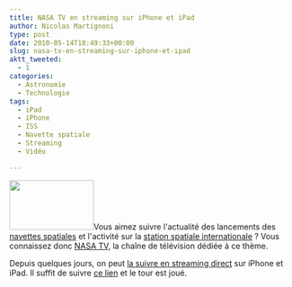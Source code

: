 ```yaml
---
title: NASA TV en streaming sur iPhone et iPad
author: Nicolas Martignoni
type: post
date: 2010-05-14T18:49:33+00:00
slug: nasa-tv-en-streaming-sur-iphone-et-ipad
aktt_tweeted:
  - 1
categories:
  - Astronomie
  - Technologie
tags:
  - iPad
  - iPhone
  - ISS
  - Navette spatiale
  - Streaming
  - Vidéo

---
```

[<img class="alignleft size-full wp-image-589" title="NASA_TV" src="https://blog.martignoni.net/wp-content/uploads/2010/05/NASA_TV.png" alt="" width="150" height="88" />][1]Vous aimez suivre l'actualité des lancements des [navettes spatiales][2] et l'activité sur la [station spatiale internationale][3] ? Vous connaissez donc [NASA TV][4], la chaîne de télévision dédiée à ce thème.

Depuis quelques jours, on peut [la suivre en streaming direct][5] sur iPhone et iPad. Il suffit de suivre [ce lien][5] et le tour est joué.

 [1]: http://www.nasa.gov/multimedia/nasatv/index.html
 [2]: http://fr.wikipedia.org/wiki/Navette_spatiale
 [3]: https://blog.martignoni.net/wp-admin/post.php?action=edit&post=195
 [4]: http://www.nasa.gov/ntv
 [5]: http://www.nasa.gov/multimedia/nasatv/nasatv_live_iphone.html